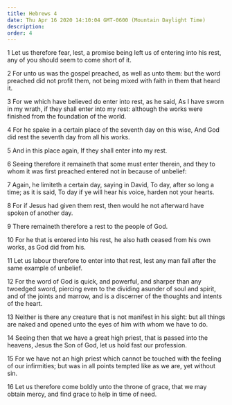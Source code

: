 ```yaml
---
title: Hebrews 4
date: Thu Apr 16 2020 14:10:04 GMT-0600 (Mountain Daylight Time)
description: 
order: 4
---
```


<p>
  1 Let us therefore fear, lest, a promise being left us of entering into his
  rest, any of you should seem to come short of it.
</p>
<p>
  2 For unto us was the gospel preached, as well as unto them: but the word
  preached did not profit them, not being mixed with faith in them that heard
  it.
</p>
<p>
  3 For we which have believed do enter into rest, as he said, As I have sworn
  in my wrath, if they shall enter into my rest: although the works were
  finished from the foundation of the world.
</p>
<p>
  4 For he spake in a certain place of the seventh day on this wise, And God did
  rest the seventh day from all his works.
</p>
<p>5 And in this place again, If they shall enter into my rest.</p>
<p>
  6 Seeing therefore it remaineth that some must enter therein, and they to whom
  it was first preached entered not in because of unbelief:
</p>
<p>
  7 Again, he limiteth a certain day, saying in David, To day, after so long a
  time; as it is said, To day if ye will hear his voice, harden not your hearts.
</p>
<p>
  8 For if Jesus had given them rest, then would he not afterward have spoken of
  another day.
</p>
<p>9 There remaineth therefore a rest to the people of God.</p>
<p>
  10 For he that is entered into his rest, he also hath ceased from his own
  works, as God did from his.
</p>
<p>
  11 Let us labour therefore to enter into that rest, lest any man fall after
  the same example of unbelief.
</p>
<p>
  12 For the word of God is quick, and powerful, and sharper than any twoedged
  sword, piercing even to the dividing asunder of soul and spirit, and of the
  joints and marrow, and is a discerner of the thoughts and intents of the
  heart.
</p>
<p>
  13 Neither is there any creature that is not manifest in his sight: but all
  things are naked and opened unto the eyes of him with whom we have to do.
</p>
<p>
  14 Seeing then that we have a great high priest, that is passed into the
  heavens, Jesus the Son of God, let us hold fast our profession.
</p>
<p>
  15 For we have not an high priest which cannot be touched with the feeling of
  our infirmities; but was in all points tempted like as we are, yet without
  sin.
</p>
<p>
  16 Let us therefore come boldly unto the throne of grace, that we may obtain
  mercy, and find grace to help in time of need.
</p>
